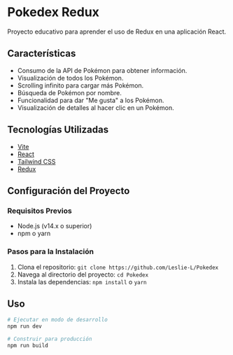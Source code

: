 # Pokedex Redux

Proyecto educativo para aprender el uso de Redux en una aplicación React.

## Características

- Consumo de la API de Pokémon para obtener información.
- Visualización de todos los Pokémon.
- Scrolling infinito para cargar más Pokémon.
- Búsqueda de Pokémon por nombre.
- Funcionalidad para dar "Me gusta" a los Pokémon.
- Visualización de detalles al hacer clic en un Pokémon.

## Tecnologías Utilizadas

- [Vite](https://vitejs.dev/)
- [React](https://reactjs.org/)
- [Tailwind CSS](https://tailwindcss.com/)
- [Redux](https://redux.js.org/)

## Configuración del Proyecto

### Requisitos Previos

- Node.js (v14.x o superior)
- npm o yarn

### Pasos para la Instalación

1. Clona el repositorio: `git clone https://github.com/Leslie-L/Pokedex`
2. Navega al directorio del proyecto: `cd Pokedex`
3. Instala las dependencias: `npm install` o `yarn`

## Uso

```bash
# Ejecutar en modo de desarrollo
npm run dev

# Construir para producción
npm run build
